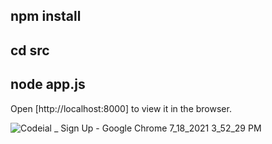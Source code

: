 ## npm install

## cd src

## node app.js


Open [http://localhost:8000] to view it in the browser.

![Codeial _ Sign Up - Google Chrome 7_18_2021 3_52_29 PM](https://user-images.githubusercontent.com/42406373/126063747-0df3bf2d-7ceb-4de5-8813-765ac939d86c.png)

